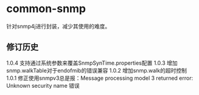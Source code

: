# common-snmp
针对snmp4j进行封装，减少其使用的难度。

## 修订历史
1.0.4 支持通过系统参数来覆盖SnmpSynTime.properties配置
1.0.3 增加snmp.walkTable对于endofmib的错误兼容
1.0.2 增加snmp.walk的超时控制
1.0.1 修正使用snmpv3总是报：Message processing model 3 returned error: Unknown security name 错误